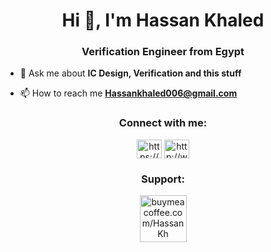 <h1 align="center">Hi 👋, I'm Hassan Khaled</h1>
<h3 align="center">Verification Engineer from Egypt</h3>

- 💬 Ask me about **IC Design, Verification and this stuff**

- 📫 How to reach me **Hassankhaled006@gmail.com**

<h3 align="center">Connect with me:</h3>
<p align="center">
<a href="https://www.linkedin.com/in/hassan-khaled-898359219" target="blank"><img align="center" src="https://raw.githubusercontent.com/rahuldkjain/github-profile-readme-generator/master/src/images/icons/Social/linked-in-alt.svg" alt="https://www.linkedin.com/in/hassan-khaled-898359219" height="30" width="40" /></a>
<a href="http://www.youtube.com/@Hassan_khaled" target="blank"><img align="center" src="https://raw.githubusercontent.com/rahuldkjain/github-profile-readme-generator/master/src/images/icons/Social/youtube.svg" alt="http://www.youtube.com/@hassan_khaled" height="30" width="40" /></a>
</p>

<h3 align="center">Support:</h3>
<p align="center">
  <a href="https://buymeacoffee.com/hassankh"> 
    <img src="https://cdn.buymeacoffee.com/buttons/v2/default-blue.png" height="75" width="75" alt="buymeacoffee.com/HassanKh" />
  </a>
</p>
